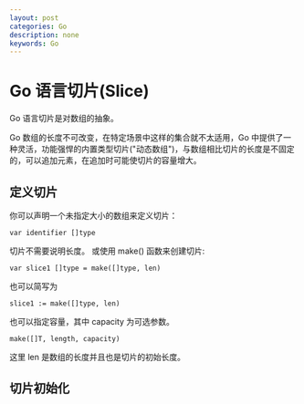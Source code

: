 ```yaml
---
layout: post
categories: Go
description: none
keywords: Go
---
```

# Go 语言切片(Slice)
Go 语言切片是对数组的抽象。

Go 数组的长度不可改变，在特定场景中这样的集合就不太适用，Go 中提供了一种灵活，功能强悍的内置类型切片("动态数组")，与数组相比切片的长度是不固定的，可以追加元素，在追加时可能使切片的容量增大。

## 定义切片
你可以声明一个未指定大小的数组来定义切片：
```text
var identifier []type
```
切片不需要说明长度。
或使用 make() 函数来创建切片:
```text
var slice1 []type = make([]type, len)
```
也可以简写为
```text
slice1 := make([]type, len)
```
也可以指定容量，其中 capacity 为可选参数。
```text
make([]T, length, capacity)
```
这里 len 是数组的长度并且也是切片的初始长度。

## 切片初始化

